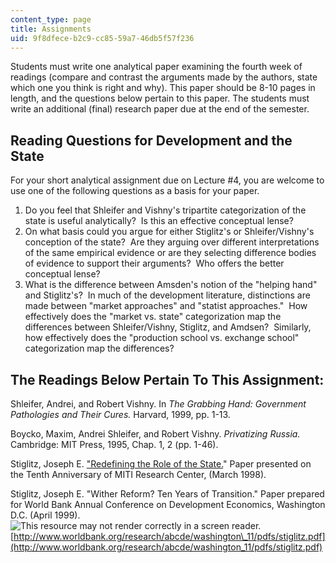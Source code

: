 ```yaml
---
content_type: page
title: Assignments
uid: 9f8dfece-b2c9-cc85-59a7-46db5f57f236
---
```


Students must write one analytical paper examining the fourth week of readings (compare and contrast the arguments made by the authors, state which one you think is right and why). This paper should be 8-10 pages in length, and the questions below pertain to this paper. The students must write an additional (final) research paper due at the end of the semester.

Reading Questions for Development and the State
-----------------------------------------------

For your short analytical assignment due on Lecture #4, you are welcome to use one of the following questions as a basis for your paper.

1.  Do you feel that Shleifer and Vishny's tripartite categorization of the state is useful analytically?  Is this an effective conceptual lense?
2.  On what basis could you argue for either Stiglitz's or Shleifer/Vishny's conception of the state?  Are they arguing over different interpretations of the same empirical evidence or are they selecting difference bodies of evidence to support their arguments?  Who offers the better conceptual lense?
3.  What is the difference between Amsden's notion of the "helping hand" and Stiglitz's?  In much of the development literature, distinctions are made between "market approaches" and "statist approaches."  How effectively does the "market vs. state" categorization map the differences between Shleifer/Vishny, Stiglitz, and Amdsen?  Similarly, how effectively does the "production school vs. exchange school" categorization map the differences?

The Readings Below Pertain To This Assignment:
----------------------------------------------

Shleifer, Andrei, and Robert Vishny. In _The Grabbing Hand: Government Pathologies and Their Cures._ Harvard, 1999, pp. 1-13.

Boycko, Maxim, Andrei Shleifer, and Robert Vishny. _Privatizing Russia._ Cambridge: MIT Press, 1995, Chap. 1, 2 (pp. 1-46).

Stiglitz, Joseph E. ["Redefining the Role of the State.](https://www.semanticscholar.org/paper/Redefining-the-Role-of-the-State-Snowdon-Stiglitz/6b425a68c5eb04aaaceecae3ff58ac4a5e066412)" Paper presented on the Tenth Anniversary of MITI Research Center, (March 1998).

Stiglitz, Joseph E. "Wither Reform? Ten Years of Transition." Paper prepared for World Bank Annual Conference on Development Economics, Washington D.C. (April 1999).  
![This resource may not render correctly in a screen reader.](/images/inacessible.gif)[http://www.worldbank.org/research/abcde/washington\_11/pdfs/stiglitz.pdf](http://www.worldbank.org/research/abcde/washington_11/pdfs/stiglitz.pdf)